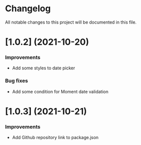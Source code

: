 # Changelog
All notable changes to this project will be documented in this file.

# [1.0.2] (2021-10-20)

### Improvements
- Add some styles to date picker 

### Bug fixes
- Add some condition for Moment date validation

# [1.0.3] (2021-10-21)

### Improvements
- Add Github repository link to package.json
